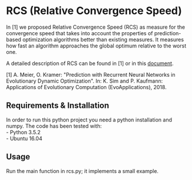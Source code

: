 RCS (Relative Convergence Speed)
==================================================================================================

In [1] we proposed Relative Convergence Speed (RCS) as measure for the convergence speed that takes into account the properties of prediction-based optimization algorithms better than existing measures. It measures how fast an algorithm approaches the global optimum relative to the worst one.

A detailed description of RCS can be found in [1] or in this [document](TODO).

[1] A. Meier, O. Kramer: "Prediction with Recurrent Neural Networks in Evolutionary Dynamic Optimization". In: K. Sim and P. Kaufmann: Applications of Evolutionary Computation (EvoApplications), 2018.

## Requirements & Installation
In order to run this python project you need a python installation and numpy. The code has been tested with:  
    - Python 3.5.2  
    - Ubuntu 16.04  

## Usage
Run the main function in rcs.py; it implements a small example.

